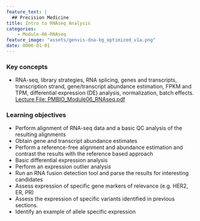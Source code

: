 ```yaml
---
feature_text: |
  ## Precision Medicine
title: Intro to RNAseq Analysis
categories:
    - Module-06-RNAseq
feature_image: "assets/genvis-dna-bg_optimized_v1a.png"
date: 0006-01-01
---
```


### Key concepts
* RNA-seq, library strategies, RNA splicing, genes and transcripts, transcription strand, gene/transcript abundance estimation, FPKM and TPM, differential expression (DE) analysis, normalization, batch effects. [Lecture File: PMBIO_Module06_RNAseq.pdf](/assets/lectures/PMBIO_Module06_RNAseq.pdf)

### Learning objectives
* Perform alignment of RNA-seq data and a basic QC analysis of the resulting alignments
* Obtain gene and transcript abundance estimates
* Perform a reference-free alignment and abundance estimation and contrast the results with the reference based approach
* Basic differential expression analysis
* Perform an expression outlier analysis
* Run an RNA fusion detection tool and parse the results for interesting candidates
* Assess expression of specific gene markers of relevance (e.g. HER2, ER, PR)
* Assess the expression of specific variants identified in previous sections.
* Identify an example of allele specific expression

